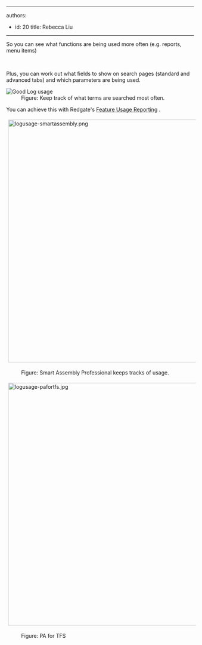 

---
authors:
  - id: 20
    title: Rebecca Liu
---




<span class='intro'> <p>So you can see what functions are being used more often (e.g. reports, menu items)</p> </span>

​<div>Plus, you can work out what fields to show on search pages (standard and advanced tabs) and which parameters are being used.</div>
<dl class="image"><dt><img src="http&#58;//www.ssw.com.au/ssw/Standards/Rules/Images/GoodLogUsage.png" alt="Good Log usage" /></dt>
<dd>Figure&#58; Keep track of what terms are searched most often.</dd></dl>
<div>You can achieve this with Redgate's <a href="http&#58;//www.red-gate.com/products/dotnet-development/smartassembly/features/">Feature Usage Reporting</a> <img src="http&#58;//www.ssw.com.au/ssw/images/external.gif" title="You are now leaving SSW" alt="" />.<br><dl class="ssw15-rteElement-ImageArea"><img src="/DesignandPresentation/RulestoBetterInterfacesGeneral/SiteAssets/Pages/Do-you-log-usage/logusage-smartassembly.png" alt="logusage-smartassembly.png" style="margin&#58;5px;width&#58;650px;" /></dl><dd class="ssw15-rteElement-FigureNormal">Figure&#58; Smart Assembly Professional keeps tracks of usage.</dd><dl class="ssw15-rteElement-ImageArea"><img src="/DesignandPresentation/RulestoBetterInterfacesGeneral/SiteAssets/Pages/Do-you-log-usage/logusage-pafortfs.jpg" alt="logusage-pafortfs.jpg" style="margin&#58;5px;width&#58;650px;" /></dl><dd class="ssw15-rteElement-FigureNormal">Figure&#58; PA for TFS<br></dd></div>



